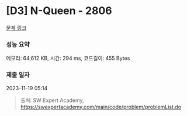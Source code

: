 # [D3] N-Queen - 2806 

[문제 링크](https://swexpertacademy.com/main/code/problem/problemDetail.do?contestProbId=AV7GKs06AU0DFAXB) 

### 성능 요약

메모리: 64,612 KB, 시간: 294 ms, 코드길이: 455 Bytes

### 제출 일자

2023-11-19 05:14



> 출처: SW Expert Academy, https://swexpertacademy.com/main/code/problem/problemList.do